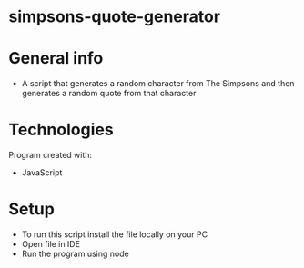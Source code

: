 # simpsons-quote-generator

# General info
* A script that generates a random character from The Simpsons and then generates a random quote from that character


# Technologies

Program created with:
	

 - JavaScript

# Setup

 - To run this script install the file locally on your PC
 - Open file in IDE
 - Run the program using node 
